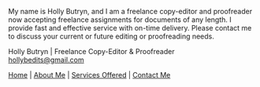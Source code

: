 My name is Holly Butryn, and I am a freelance copy-editor and proofreader now accepting freelance assignments for documents of any length. I provide fast and effective service with on-time delivery. Please contact me to discuss your current or future editing or proofreading needs.

Holly Butryn | Freelance Copy-Editor & Proofreader <br>
hollybedits@gmail.com  

[Home](./README.md) \| [About Me](./About.md) \| [Services Offered](./Services.md) \| [Contact Me](./Contact.md)
